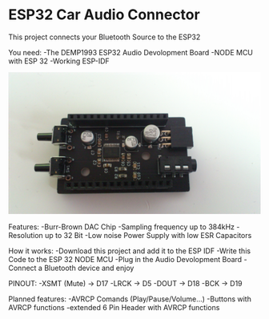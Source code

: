 # **ESP32 Car Audio Connector**
This project connects your Bluetooth Source to the ESP32

You need:
-The DEMP1993 ESP32 Audio Devolopment Board
-NODE MCU with ESP 32
-Working ESP-IDF

![Alt-Text](/pictures/DSC_0002.jpg)

Features:
-Burr-Brown DAC Chip
-Sampling frequency up to 384kHz
-Resolution up to 32 Bit
-Low noise Power Supply with low ESR Capacitors

How it works:
-Download this project and add it to the ESP IDF
-Write this Code to the ESP 32 NODE MCU
-Plug in the Audio Devolopment Board
-Connect a Bluetooth device and enjoy 

PINOUT:
-XSMT (Mute)    -> D17
-LRCK           -> D5
-DOUT           -> D18
-BCK            -> D19

Planned features:
-AVRCP Comands (Play/Pause/Volume...)
-Buttons with AVRCP functions
-extended 6 Pin Header with AVRCP functions
